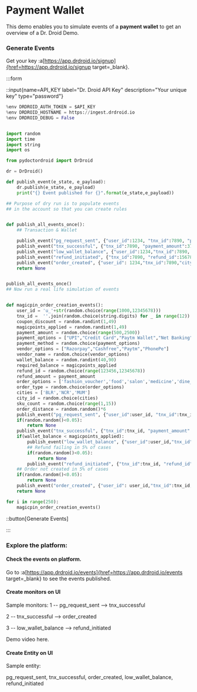# Payment Wallet

This demo enables you to simulate events of a **payment wallet** to get an overview of a Dr. Droid Demo.

### Generate Events

Get your key :a[https://app.drdroid.io/signup]{href=https://app.drdroid.io/signup target=\_blank}.

:::form

::input{name=API_KEY label="Dr. Droid API Key" description="Your unique key" type="password"}

```python
%env DRDROID_AUTH_TOKEN = $API_KEY
%env DRDROID_HOSTNAME = https://ingest.drdroid.io
%env DRDROID_DEBUG = False


import random
import time
import string
import os

from pydoctordroid import DrDroid

dr = DrDroid()

def publish_event(e_state, e_payload):
	dr.publish(e_state, e_payload)
	print("{} Event published for {}".format(e_state,e_payload))

## Purpose of dry run is to populate events
## in the account so that you can create rules


def publish_all_events_once():
    ## Transaction & Wallet

    publish_event("pg_request_sent", {"user_id":1234, "tnx_id":7890, "payment_amount":373, "payment_method": "UPI", "pg_invoked":"Razorpay"})
    publish_event("tnx_successful", {"tnx_id":7890, "payment_amount":373,"magic_points_redeemed":150})
    publish_event("low_wallet_balance", {"user_id":1234,"tnx_id":7890,  "wallet_balance":333,"required_balance":666})
    publish_event("refund_initiated", {"tnx_id":7890, "refund_id":15678, "refund_amount":373})
    publish_event("order_created", {"user_id": 1234,"tnx_id":7890,"city_id":"BLR","order_type":"fashion_voucher","sku_count":4,"order_distance":1.3})
    return None


publish_all_events_once()
## Now run a real life simulation of events


def magicpin_order_creation_events():
    user_id = 'u_'+str(random.choice(range(1000,12345678)))
    tnx_id =  ''.join(random.choice(string.digits) for _ in range(12))
    coupon_discount = random.randint(1,49)
    magicpoints_applied = random.randint(1,49)
    payment_amount = random.choice(range(500,2500))
    payment_options = ["UPI","Credit Card","Paytm Wallet","Net Banking","Cash"]
    payment_method = random.choice(payment_options)
    vendor_options = ["Razorpay","Cashfree","Paytm","PhonePe"]
    vendor_name = random.choice(vendor_options)
    wallet_balance = random.randint(40,90)
    required_balance = magicpoints_applied
    refund_id = random.choice(range(123456,12345678))
    refund_amount = payment_amount
    order_options = ['fashion_voucher','food','salon','medicine','dine_out']
    order_type = random.choice(order_options)
    cities = ['BLR','NCR','MUM']
    city_id = random.choice(cities)
    sku_count = random.choice(range(1,15))
    order_distance = random.random()*6
    publish_event("pg_request_sent", {"user_id":user_id, "tnx_id":tnx_id, "payment_amount":payment_amount, "payment_method": payment_method, "pg_invoked":vendor_name})
    if(random.random()<0.05):
        return None
    publish_event("tnx_successful", {"tnx_id":tnx_id, "payment_amount":payment_amount,"magic_points_redeemed":magicpoints_applied})
    if(wallet_balance < magicpoints_applied):
        publish_event("low_wallet_balance", {"user_id":user_id,"tnx_id":tnx_id,  "wallet_balance":wallet_balance,"required_balance":required_balance})
        ## Refund failing in 5% of cases
        if(random.random()<0.05):
            return None
        publish_event("refund_initiated", {"tnx_id":tnx_id, "refund_id":refund_id, "refund_amount":refund_amount})
    ## Order not created in 5% of cases
    if(random.random()<0.05):
        return None
    publish_event("order_created", {"user_id": user_id,"tnx_id":tnx_id, "city_id":city_id,"order_type":order_type,"sku_count":sku_count})
    return None

for i in range(250):
    magicpin_order_creation_events()

```

::button[Generate Events]

:::

### Explore the platform:

#### **Check the events on platform.**

Go to :a[https://app.drdroid.io/events]{href=https://app.drdroid.io/events target=\_blank} to see the events published.

#### **Create monitors on UI**

Sample monitors:
1 -- pg_request_sent --> tnx_successful

2 -- tnx_successful --> order_created

3 -- low_wallet_balance --> refund_initiated

Demo video here.

#### **Create Entity on UI**

Sample entity:

pg_request_sent, tnx_successful, order_created, low_wallet_balance, refund_initiated
